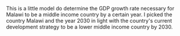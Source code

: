 This is a little model do determine the GDP growth rate necessary for Malawi to be a middle income country by a certain year.
I picked the country Malawi and the year 2030 in light with the country's current development strategy to be a lower middle income country by 2030.
